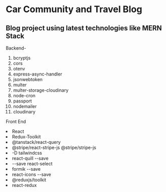 
<H1> Car Community and Travel Blog</H1> 

<h2>Blog project using latest technologies like MERN Stack</h2>
Backend-

<ol>
  <li>bcryptjs</li>
  <li>cors</li>
  <li>otenv</li>
<li>express-async-handler</li>
<li>jsonwebtoken</li>
<li>multer</li>
<li>multer-storage-cloudinary</li>
<li>node-cron</li>
<li>passport</li>
<li>nodemailer</li>
<li>cloudinary</li>
</ol>

Front End
<li> React</li>
<li>Redux-Toolkit</li>
<li> @tanstack/react-query</li>
<li> @stripe/react-stripe-js @stripe/stripe-js </li>
<li>-D tailwindcss </li>
<li>react-quill --save </li>
<li>--save react-select</li>
<li> formik --save</li>
<li> react-icons --save</li>
<li> @reduxjs/toolkit</li>
<li> react-redux</li>
